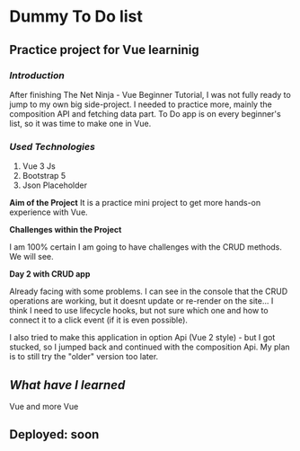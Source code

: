 # Dummy To Do list
## Practice project for Vue learninig

### **_Introduction_**
After finishing The Net Ninja - Vue Beginner Tutorial, I was not fully ready to jump to my own big side-project. I needed to practice more, mainly the composition API and fetching data part. To Do app is on every beginner's list, so it was time to make one in Vue. 

### **_Used Technologies_**
1. Vue 3 Js
2. Bootstrap 5
3. Json Placeholder

**Aim of the Project**
It is a practice mini project to get more hands-on experience with Vue.

**Challenges within the Project**

 I am 100% certain I am going to have challenges with the CRUD methods. We will see. 

 **Day 2 with CRUD app**
 
 Already facing with some problems. I can see in the console that the CRUD operations are working, but it doesnt update or re-render on the site... I think I need to use lifecycle hooks, but not sure which one and how to connect it to a click event (if it is even possible).

 I also tried to make this application in option Api (Vue 2 style) - but I got stucked, so I jumped back and continued with the composition Api. My plan is to still try the "older" version too later.

## **_What have I learned_**
Vue and more Vue

## Deployed: soon